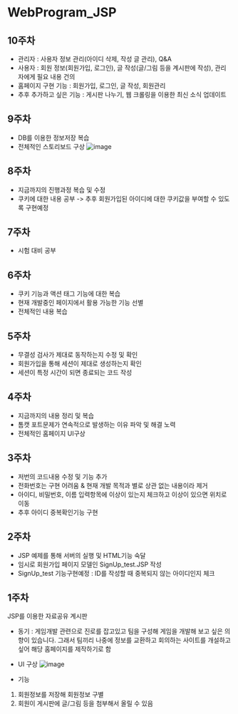# WebProgram_JSP

10주차
-------------------------------------------------------------------------------
- 관리자 : 사용자 정보 관리(아이디 삭제, 작성 글 관리), Q&A 
- 사용자 : 회원 정보(회원가입, 로그인), 글 작성(글/그림 등을 계시판에 작성), 관리자에게 필요 내용 건의
- 홈페이지 구현 기능 : 회원가입, 로그인, 글 작성, 회원관리
- 추후 추가하고 싶은 기능 : 게시판 나누기, 웹 크롤링을 이용한 최신 소식 업데이트

9주차
-------------------------------------------------------------------------------
- DB를 이용한 정보저장 복습
- 전체적인 스토리보드 구상
![image](https://user-images.githubusercontent.com/95271493/168464481-9d8ba0e4-e2eb-4743-b0ca-bdd19a92eff0.png)


8주차
-------------------------------------------------------------------------------
- 지금까지의 진행과정 복습 및 수정
- 쿠키에 대한 내용 공부 -> 추후 회원가입된 아이디에 대한 쿠키값을 부여할 수 있도록 구현예정

7주차
-------------------------------------------------------------------------------
- 시험 대비 공부

6주차
-------------------------------------------------------------------------------
- 쿠키 기능과 액션 태그 기능에 대한 복습
- 현재 개발중인 페이지에서 활용 가능한 기능 선별
- 전체적인 내용 복습 


5주차
-------------------------------------------------------------------------------
- 무결성 검사가 제대로 동작하는지 수정 및 확인 
- 회원가입을 통해 세션이 제대로 생성하는지 확인
- 세션이 특정 시간이 되면 종료되는 코드 작성

4주차
-------------------------------------------------------------------------------
- 지금까지의 내용 정리 및 복습
- 톰캣 포트문제가 연속적으로 발생하는 이유 파악 및 해결 노력
- 전체적인 홈페이지 UI구상

3주차
-------------------------------------------------------------------------------
- 저번의 코드내용 수정 및 기능 추가
- 전화번호는 구현 어려움 & 현재 개발 목적과 별로 상관 없는 내용이라 제거
- 아이디, 비밀번호, 이름 입력항목에 이상이 있는지 체크하고 이상이 있으면 위치로 이동
- 추후 아이디 중복확인기능 구현


2주차
-------------------------------------------------------------------------------
- JSP 예제를 통해 서버의 실행 및 HTML기능 숙달
- 임시로 회원가입 페이지 모델인 SignUp_test.JSP 작성
- SignUp_test 기능구현예정 : ID를 작성할 때 중복되지 않는 아이디인지 체크
 


1주차
-------------------------------------------------------------------------------
JSP를 이용한 자료공유 계시판

- 동기 : 게임개발 관련으로 진로를 잡고있고 팀을 구성해 게임을 개발해 보고 싶은 의향이 있습니다. 그래서 팀끼리 나중에 정보를 교환하고 회의하는 사이트를 개설하고 싶어 해당 홈페이지를 제작하기로 함

- UI 구상
![image](https://user-images.githubusercontent.com/95271493/159148429-f687fa24-55e8-4f8a-881a-8e8f6f9db10e.png)

- 기능
1. 회원정보를 저장해 회원정보 구별
2. 회원이 게시판에 글/그림 등을 첨부해서 올릴 수 있음
